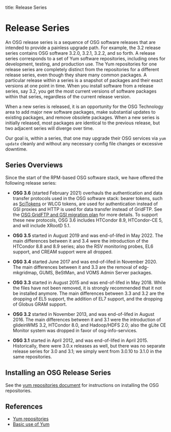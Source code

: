 title: Release Series

Release Series
==============

An OSG release series is a sequence of OSG software releases that are intended to provide a painless upgrade path.
For example, the 3.2 release series contains OSG software 3.2.0, 3.2.1, 3.2.2, and so forth.
A release series corresponds to a set of Yum software repositories, including ones for development, testing, and
production use.
The Yum repositories for one release series are completely distinct from the repositories for a different release
series, even though they share many common packages.
A particular release within a series is a snapshot of packages and their exact versions at one point in time.
When you install software from a release series, say 3.2, you get the most current versions of software packages within
that series, regardless of the current release version.

When a new series is released, it is an opportunity for the OSG Technology area to add major new software packages, make
substantial updates to existing packages, and remove obsolete packages.
When a new series is initially released, most packages are identical to the previous release, but two adjacent series
will diverge over time.

Our goal is, within a series, that one may upgrade their OSG services via `yum update` cleanly and without any necessary
config file changes or excessive downtime.

Series Overviews
----------------

Since the start of the RPM-based OSG software stack, we have offered the following release series:

-   **OSG 3.6** (started February 2021) overhauls the authentication and data transfer protocols used in the OSG
    software stack:
    bearer tokens, such as [SciTokens](https://scitokens.org/) or WLCG tokens, are used for authentication instead of
    GSI proxies and HTTP is used for data transfer instead of GridFTP.
    See the [OSG GridFTP and GSI migration plan](https://osg-htc.org/technology/policy/gridftp-gsi-migration/)
    for more details.
    To support these new protocols, OSG 3.6 includes HTCondor 8.9, HTCondor-CE 5, and will include XRootD 5.1.

-   **OSG 3.5** started in August 2019 and was end-of-lifed in May 2022.
    The main differences between it and 3.4 were the introduction of the HTCondor 8.8 and 8.9 series;
    also the RSV monitoring probes, EL6 support, and CREAM support were all dropped.

-   **OSG 3.4** started June 2017 and was end-of-lifed in November 2020.
    The main differences between it and 3.3 are the removal of edg-mkgridmap, GUMS, BeStMan, and VOMS Admin Server
    packages.

-   **OSG 3.3** started in August 2015 and was end-of-lifed in May 2018.
    While the files have not been removed, it is strongly recommended that it not be installed anymore.
    The main differences between 3.3 and 3.2 are the dropping of EL5 support, the addition of EL7 support, and the
    dropping of Globus GRAM support.

-   **OSG 3.2** started in November 2013, and was end-of-lifed in August 2016.
    The main differences between it and 3.1 were the introduction of glideinWMS 3.2, HTCondor 8.0, and Hadoop/HDFS 2.0;
    also the gLite CE Monitor system was dropped in favor of osg-info-services.

-   **OSG 3.1** started in April 2012, and was end-of-lifed in April 2015.
    Historically, there were 3.0.x releases as well, but there was no separate release series for 3.0 and 3.1;
    we simply went from 3.0.10 to 3.1.0 in the same repositories.

Installing an OSG Release Series
--------------------------------

See the [yum repositories document](../common/yum.md) for instructions on installing the OSG repositories.

<a name="updating-from-old"></a>

References
----------

-   [Yum repositories](../common/yum.md)
-   [Basic use of Yum](yum-basics.md)
